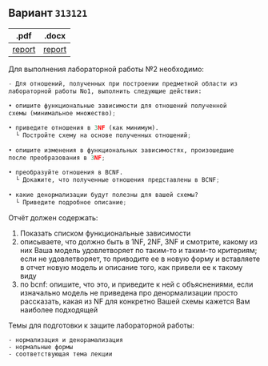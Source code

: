 ## Вариант `313121`
|.pdf|.docx|
|-|-|
| [report](./docs/report.pdf) | [report](./docs/report.docx) |
  
Для выполнения лабораторной работы №2 необходимо:

```python
- Для отношений, полученных при построении предметной области из
лабораторной работы No1, выполнить следующие действия:
  
• опишите функциональные зависимости для отношений полученной
схемы (минимальное множество);

• приведите отношения в 3NF (как минимум). 
  └ Постройте схему на основе полученных отношений;
  
• опишите изменения в функциональных зависимостях, произошедшие
после преобразования в 3NF;
  
• преобразуйте отношения в BCNF. 
  └ Докажите, что полученные отношения представлены в BCNF;
  
• какие денормализации будут полезны для вашей схемы? 
  └ Приведите подробное описание;
```  

Отчёт должен содержать:  
1) Показать списком функциональные зависимости
2) описываете, что должно быть в 1NF, 2NF, 3NF и смотрите, какому из них Ваша модель удовлетворяет по таким-то и таким-то критериям; если не удовлетворяет, то приводите ее в новую форму и вставляете в отчет новую модель и описание того, как привели ее к такому виду
3) по bcnf: опишите, что это, и приведите к ней с объяснениями, если изначально модель не приведена
про денормализации просто рассказать, какая из NF для конкретно Вашей схемы кажется Вам наиболее подходящей

Темы для подготовки к защите лабораторной работы:

    - нормализация и денорамализация
    - нормальные формы
    - соответствующая тема лекции


